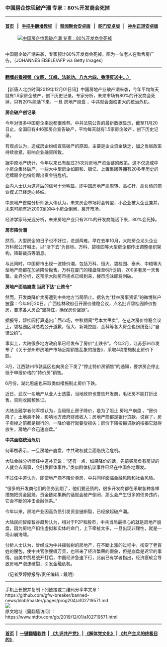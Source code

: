 ### 中国房企惊现破产潮 专家：80%开发商会死掉
------------------------

#### [首页](https://github.com/gfw-breaker/banned-news/blob/master/README.md) &nbsp;&nbsp;|&nbsp;&nbsp; [手把手翻墙教程](https://github.com/gfw-breaker/guides/wiki) &nbsp;&nbsp;|&nbsp;&nbsp; [禁闻聚合安卓版](https://github.com/gfw-breaker/bn-android) &nbsp;&nbsp;|&nbsp;&nbsp; [网门安卓版](https://github.com/oGate2/oGate) &nbsp;&nbsp;|&nbsp;&nbsp; [神州正道安卓版](https://github.com/SzzdOgate/update) 



<div><div class="featured_image">
 <a href="https://i.ntdtv.com/assets/uploads/2019/12/GettyImages-917205254.jpg" target="_blank">
  <figure>
   <img alt="中国房企惊现破产潮 专家：80%开发商会死掉" src="https://i.ntdtv.com/assets/uploads/2019/12/GettyImages-917205254-800x450.jpg"/>
  </figure><br/>
 </a>
 <span class="caption">
  中国房企破产潮来袭，专家预计80%开发商会死掉。图为一位老人在看售房广告。（JOHANNES EISELE/AFP via Getty Images）
 </span>
</div>
</div><hr/>

#### [翻墙必看视频（文昭、江峰、法轮功、八九六四、香港反送中...）](https://github.com/gfw-breaker/banned-news/blob/master/pages/links.md)

<div><div class="post_content" itemprop="articleBody">
 <p>
  【新唐人北京时间2019年12月01日讯】中国房地产业破产潮来袭，今年平均每天就有1.5家房企破产，创下历史记录。专家分析，未来市场有80%的开发商会死掉，只有20%能活下来。一旦
  <ok href="https://www.ntdtv.com/gb/房地产崩盘.htm">
   房地产崩盘
  </ok>
  ，中共就会面临更大的统治危机。
 </p>
 <p>
  <strong>
   房企破产创记录
  </strong>
 </p>
 <p>
  今年对很多中国房企来说都很难熬。中共法院公告的最新数据显示，截至11月20日止，全国已有446家房企宣告破产，平均每天就有1.5家房企破产，创下历史记录。
 </p>
 <p>
  有观点认为，造成房企纷纷宣告破产的原因，主要是企业资金缺乏，加之当局政策持续收紧，影响企业融资所致。
 </p>
 <p>
  据中原地产统计，今年以来已有超过25次对房地产资金链的政策。这不仅造成中小房企集体破产，一些大中型房企如颐和、银亿、上置集团等拥有20多年历史的老牌房企也纷纷爆出资金链危机。
 </p>
 <p>
  业内人士认为这背后的信号十分明显，即中国房地产高周转、高杠杆、高负债的商业模式已经走向终结。
 </p>
 <p>
  中原地产首席分析师张大伟认为，未来房企市场将会转型，小企业被大企业兼并，未来可能有近2000家的中小房企倒闭，离开市场。
 </p>
 <p>
  经济学家马光远分析，未来房地产业只有20%的开发商能活下来，80%会死掉。
 </p>
 <p>
  <strong>
   <ok href="https://www.ntdtv.com/gb/房市降价潮.htm">
    房市降价潮
   </ok>
  </strong>
 </p>
 <p>
  然而，大型房企的日子也不好过，进退两难。早在去年10月，大陆房企龙头企业万科就公开喊出，以“活下去”为目标。万科、碧桂园等大型房企都传出调整组织架构，降薪裁员等消息。
 </p>
 <p>
  与此同时，中国房市出现一波降价潮，包括万科、恒大、碧桂园、泰禾、中粮等大型地产商都在加紧降价抛售。万科在厦门的楼盘降至6折促销，200多套房一天售罄。业界分析，这预示大陆房市拐点已经到来，楼市泡沫即将刺破。
 </p>
 <p>
  <strong>
   房地产面临崩盘 当局下达“止跌令”
  </strong>
 </p>
 <p>
  然而，开发商降价卖房遭到中共地方当局阻止。据名为“桂林房事资讯”的微博账户披露：今年9月20日，广西桂林政府召开房价维稳会议，点名批评碧桂园降价售房，要求各大房企“坚持住，确保房价坚挺”。
 </p>
 <p>
  据报导，碧桂园打算退出广西市场，中秋期间“亏本大甩卖”。在这次房价维稳会议上，碧桂园区域总裁公开道歉，恒大、新城控股、金科等各大房企也纷纷签订“自律公约”。
 </p>
 <p>
  事实上，大陆很多地方政府早已经发布了房价“止跌令”。今年2月，江苏邳州市发布了《关于邳州市房地产市场近期销售乱象的报告》，采取4项措施制止房价下跌。
 </p>
 <p>
  3月，江西赣州市赣县区也向房企下发了“停止特价房销售”的通知，要求房企停止低于申报价格的“特价房”销售。
 </p>
 <p>
  6月份，湖北恩施也采取类似措施制止房价下跌。
 </p>
 <p>
  近日，武汉一名地产从业人士透露，当地政府也警告开发商，毛坯房不能打折出售，否则收回预售证。
 </p>
 <p>
  大陆金融学者何军樵认为，当局阻止房子降价，是为了阻止
  <ok href="https://www.ntdtv.com/gb/房地产崩盘.htm">
   房地产崩盘
  </ok>
  。“房价降了，土地卖不掉，影响地方政府财政收入；房地产商都是银行贷款，说穿了，房子卖掉之前都是银行的，一降价银行就要受损失；房价下降按揭贷款的按揭它就得放生，房地产会迅速崩盘。”
 </p>
 <p>
  <strong>
   中共面临统治危机
  </strong>
 </p>
 <p>
  何军樵表示，一旦房地产崩盘，中共政权就会面临统治危机。
 </p>
 <p>
  大陆金融分析师任中道补充说：“还有一点，如果降价的话，先前买房负有房贷的人就会去闹事，会引发群体事件。”类似群体抗议事件已经在中国各地爆发。
 </p>
 <p>
  不过任中道认为，即使地产商不降价卖房，中共同样面临金融风险和社会风险。
 </p>
 <p>
  “很多的开发商他们的债务到期了，他们要还债的，很多开发商都在采取各种各样措施把资金回笼，资金链如果断的话就会破产倒闭，那么会产生很多的债务违约，它会不断的冲击金融体系。”
 </p>
 <p>
  今年以来，房地产业因高负债引发资金链断裂，已经掀起破产潮。
 </p>
 <p>
  大陆民间智库智谷趋势认为，相对于P2P和股市，中共当局最担心的就是房地产崩盘，因为房地产扣住虚拟和实体的命门，上下牵扯太多，一旦出现非理性，就是一场山崩海啸。
 </p>
 <p>
  分析人士认为，曾经成为中共摇钱树的房地产，在不断上涨的过程中，掏空了老百姓的腰包，使中共官僚腰缠万贯，也带来了经济繁荣的假象，但是崩盘是迟早的事情。自美中贸易战开打后，中国经济急速下行，此前已有学者指出，经济疲软会导致房地产泡沫破裂，引发金融危机。
 </p>
 <p>
  （记者罗婷婷报导/责任编辑：戴明）
 </p>
 <div class="single_ad">
 </div>
</div>
</div>
<hr/>
手机上长按并复制下列链接或二维码分享本文章：<br/>
https://github.com/gfw-breaker/banned-news/blob/master/pages/prog204/a102719571.md <br/>
<a href='https://github.com/gfw-breaker/banned-news/blob/master/pages/prog204/a102719571.md'><img src='https://github.com/gfw-breaker/banned-news/blob/master/pages/prog204/a102719571.md.png'/></a> <br/>
原文地址（需翻墙访问）：https://www.ntdtv.com/gb/2019/12/01/a102719571.html


------------------------
#### [首页](https://github.com/gfw-breaker/banned-news/blob/master/README.md) &nbsp;|&nbsp; [一键翻墙软件](https://github.com/gfw-breaker/nogfw/blob/master/README.md) &nbsp;| [《九评共产党》](https://github.com/gfw-breaker/9ping.md/blob/master/README.md#九评之一评共产党是什么) | [《解体党文化》](https://github.com/gfw-breaker/jtdwh.md/blob/master/README.md) | [《共产主义的终极目的》](https://github.com/gfw-breaker/gczydzjmd.md/blob/master/README.md)


<img src='http://gfw-breaker.win/banned-news/pages/prog204/a102719571.md' width='0px' height='0px'/>